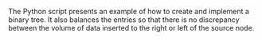 The Python script presents an example of how to create and implement a binary tree. 
It also balances the entries 
so that there is no discrepancy between the volume of data inserted to the right or left of the source node.
